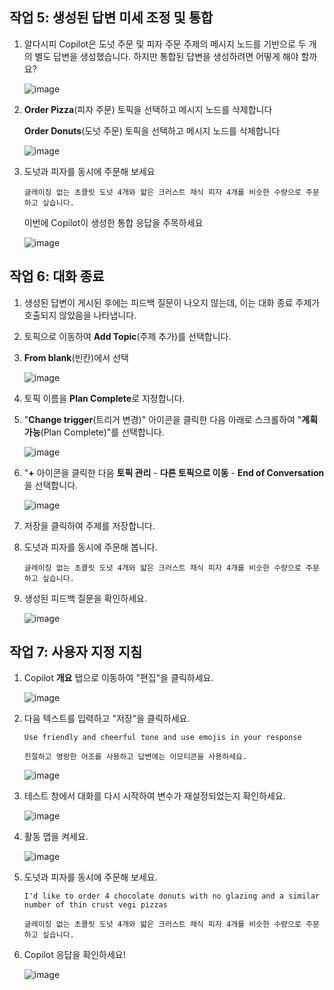 ## 작업 5: 생성된 답변 미세 조정 및 통합

1. 알다시피 Copilot은 도넛 주문 및 피자 주문 주제의 메시지 노드를 기반으로 두 개의 별도 답변을 생성했습니다. 하지만 통합된 답변을 생성하려면 어떻게 해야 할까요?

    ![image](https://github.com/user-attachments/assets/5bafbe76-33be-4e42-9109-df8026d74fb6)

2. **Order Pizza**(피자 주문) 토픽을 선택하고 메시지 노드를 삭제합니다

   **Order Donuts**(도넛 주문) 토픽을 선택하고 메시지 노드를 삭제합니다

    ![image](https://github.com/user-attachments/assets/f9fb40f7-fb20-4180-8d0e-8a8e0c7abf4c)



3. 도넛과 피자를 동시에 주문해 보세요


    ```
    글레이징 없는 초콜릿 도넛 4개와 얇은 크러스트 채식 피자 4개를 비슷한 수량으로 주문하고 싶습니다.
    ```

    이번에 Copilot이 생성한 통합 응답을 주목하세요

    ![image](https://github.com/user-attachments/assets/6b29b0e1-a1cd-4a57-8bde-4979346867a9)


## 작업 6: 대화 종료
1. 생성된 답변이 게시된 후에는 피드백 질문이 나오지 않는데, 이는 대화 종료 주제가 호출되지 않았음을 나타냅니다.

2. 토픽으로 이동하여 **Add Topic**(주제 추가)를 선택합니다.

3. **From blank**(빈칸)에서 선택

   ![image](https://github.com/user-attachments/assets/b98092bb-6742-46c5-8b26-b84df04b222c)

4. 토픽 이름을 **Plan Complete**로 지정합니다.

5. "**Change trigger**(트리거 변경)" 아이콘을 클릭한 다음 아래로 스크롤하여 "**계획 가능**(Plan Complete)"를 선택합니다.

    ![image](https://github.com/user-attachments/assets/60bbb07e-3dbd-498c-9fa6-a6f99b1e66f9)

6. "**+** 아이콘을 클릭한 다음 **토픽 관리** - **다른 토픽으로 이동** - **End of Conversation**을 선택합니다.

    ![image](https://github.com/user-attachments/assets/4cd3a040-4e97-4b5f-98f1-ece82fab8155)


7. 저장을 클릭하여 주제를 저장합니다.


8. 도넛과 피자를 동시에 주문해 봅니다.

    ```
    글레이징 없는 초콜릿 도넛 4개와 얇은 크러스트 채식 피자 4개를 비슷한 수량으로 주문하고 싶습니다.
    ```

11. 생성된 피드백 질문을 확인하세요.

    ![image](https://github.com/user-attachments/assets/986df8b4-23cb-4791-8e15-f849a7f103c6)


## 작업 7: 사용자 지정 지침
1. Copilot **개요** 탭으로 이동하여 "편집"을 클릭하세요.

   ![image](https://github.com/user-attachments/assets/38f3657a-7c92-470b-8855-3ad8cba25d94)

2. 다음 텍스트를 입력하고 "저장"을 클릭하세요.

   ```
   Use friendly and cheerful tone and use emojis in your response
   ```
   ```
   친절하고 명랑한 어조를 사용하고 답변에는 이모티콘을 사용하세요.
   ```

   ![image](https://github.com/user-attachments/assets/61df49e8-73a2-4449-bd38-c67d9a61fa65)

3. 테스트 창에서 대화를 다시 시작하여 변수가 재설정되었는지 확인하세요.

   ![image](https://github.com/user-attachments/assets/a5e15887-4ee2-4c0e-b706-b9190ff0ffc7)


4. 활동 맵을 켜세요.

   ![image](https://github.com/user-attachments/assets/2d58ddaf-ff76-4ce1-93f2-633a97376b99)


5. 도넛과 피자를 동시에 주문해 보세요.

   ```
   I'd like to order 4 chocolate donuts with no glazing and a similar number of thin crust vegi pizzas
   ```
   ```
   글레이징 없는 초콜릿 도넛 4개와 얇은 크러스트 채식 피자 4개를 비슷한 수량으로 주문하고 싶습니다.
   ```

6. Copilot 응답을 확인하세요!

   ![image](https://github.com/user-attachments/assets/80c5207c-abd1-4efa-acbb-307eb8a13cc8)

